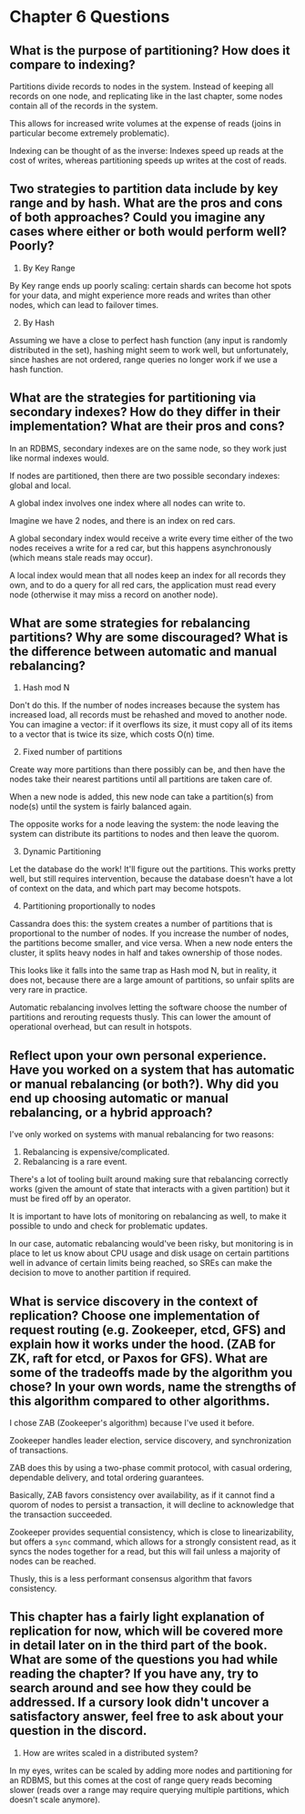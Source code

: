 # Chapter 6 Questions

## What is the purpose of partitioning? How does it compare to indexing?

Partitions divide records to nodes in the system. Instead of keeping all
records on one node, and replicating like in the last chapter, some
nodes contain all of the records in the system.

This allows for increased write volumes at the expense of reads (joins
in particular become extremely problematic).

Indexing can be thought of as the inverse: Indexes speed up reads at the
cost of writes, whereas partitioning speeds up writes at the cost of
reads.

## Two strategies to partition data include by key range and by hash. What are the pros and cons of both approaches? Could you imagine any cases where either or both would perform well? Poorly?

1. By Key Range

By Key range ends up poorly scaling: certain shards can become hot spots
for your data, and might experience more reads and writes than other
nodes, which can lead to failover times.

2. By Hash

Assuming we have a close to perfect hash function (any input is randomly
distributed in the set), hashing might seem to work well, but
unfortunately, since hashes are not ordered, range queries no longer
work if we use a hash function.

## What are the strategies for partitioning via secondary indexes? How do they differ in their implementation? What are their pros and cons?

In an RDBMS, secondary indexes are on the same node, so they work just
like normal indexes would.

If nodes are partitioned, then there are two possible secondary indexes:
global and local.

A global index involves one index where all nodes can write to.

Imagine we have 2 nodes, and there is an index on red cars.

A global secondary index would receive a write every time either of the
two nodes receives a write for a red car, but this happens
asynchronously (which means stale reads may occur).

A local index would mean that all nodes keep an index for all records
they own, and to do a query for all red cars, the application must read
every node (otherwise it may miss a record on another node).

## What are some strategies for rebalancing partitions? Why are some discouraged? What is the difference between automatic and manual rebalancing?

1. Hash mod N

Don't do this. If the number of nodes increases because the system has
increased load, all records must be rehashed and moved to another node.
You can imagine a vector: if it overflows its size, it must copy all of
its items to a vector that is twice its size, which costs O(n) time.

2. Fixed number of partitions

Create way more partitions than there possibly can be, and then have the
nodes take their nearest partitions until all partitions are taken care
of.

When a new node is added, this new node can take a partition(s) from
node(s) until the system is fairly balanced again.

The opposite works for a node leaving the system: the node leaving the
system can distribute its partitions to nodes and then leave the quorom.

3. Dynamic Partitioning

Let the database do the work! It'll figure out the partitions. This
works pretty well, but still requires intervention, because the database
doesn't have a lot of context on the data, and which part may become
hotspots.

4. Partitioning proportionally to nodes

Cassandra does this: the system creates a number of partitions that is
proportional to the number of nodes. If you increase the number of
nodes, the partitions become smaller, and vice versa. When a new node
enters the cluster, it splits heavy nodes in half and takes ownership of
those nodes.

This looks like it falls into the same trap as Hash mod N, but in
reality, it does not, because there are a large amount of partitions, so
unfair splits are very rare in practice.

Automatic rebalancing involves letting the software choose the number of
partitions and rerouting requests thusly. This can lower the amount of
operational overhead, but can result in hotspots.

## Reflect upon your own personal experience. Have you worked on a system that has automatic or manual rebalancing (or both?). Why did you end up choosing automatic or manual rebalancing, or a hybrid approach?

I've only worked on systems with manual rebalancing for two reasons:

1. Rebalancing is expensive/complicated.
2. Rebalancing is a rare event.

There's a lot of tooling built around making sure that rebalancing
correctly works (given the amount of state that interacts with a given
partition) but it must be fired off by an operator.

It is important to have lots of monitoring on rebalancing as well, to
make it possible to undo and check for problematic updates.

In our case, automatic rebalancing would've been risky, but monitoring
is in place to let us know about CPU usage and disk usage on certain
partitions well in advance of certain limits being reached, so SREs can
make the decision to move to another partition if required.

## What is service discovery in the context of replication? Choose one implementation of request routing (e.g. Zookeeper, etcd, GFS) and explain how it works under the hood. (ZAB for ZK, raft for etcd, or Paxos for GFS). What are some of the tradeoffs made by the algorithm you chose? In your own words, name the strengths of this algorithm compared to other algorithms.

I chose ZAB (Zookeeper's algorithm) because I've used it before.

Zookeeper handles leader election, service discovery, and
synchronization of transactions.

ZAB does this by using a two-phase commit protocol, with casual
ordering, dependable delivery, and total ordering guarantees.

Basically, ZAB favors consistency over availability, as if it cannot
find a quorom of nodes to persist a transaction, it will decline to
acknowledge that the transaction succeeded.

Zookeeper provides sequential consistency, which is close to
linearizability, but offers a `sync` command, which allows for a
strongly consistent read, as it syncs the nodes together for a read, but
this will fail unless a majority of nodes can be reached.

Thusly, this is a less performant consensus algorithm that favors consistency.

## This chapter has a fairly light explanation of replication for now, which will be covered more in detail later on in the third part of the book. What are some of the questions you had while reading the chapter? If you have any, try to search around and see how they could be addressed. If a cursory look didn't uncover a satisfactory answer, feel free to ask about your question in the discord.

1. How are writes scaled in a distributed system?

In my eyes, writes can be scaled by adding more nodes and partitioning
for an RDBMS, but this comes at the cost of range query reads becoming
slower (reads over a range may require querying multiple partitions,
which doesn't scale anymore).


